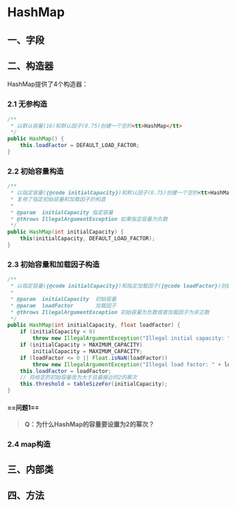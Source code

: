 # HashMap

## 一、字段

## 二、构造器

HashMap提供了4个构造器：

### 2.1 无参构造

```java
/**
 * 以默认容量(16)和默认因子(0.75)创建一个空的<tt>HashMap</tt>
 */
public HashMap() {
    this.loadFactor = DEFAULT_LOAD_FACTOR;
}
```

### 2.2 初始容量构造

```java
/**
 * 以指定容量({@code initialCapacity})和默认因子(0.75)创建一个空的<tt>HashMap</tt>
 * 复用了指定初始容量和加载因子的构造
 *
 * @param  initialCapacity 指定容量
 * @throws IllegalArgumentException 如果指定容量为负数
 */
public HashMap(int initialCapacity) {
	this(initialCapacity, DEFAULT_LOAD_FACTOR);
}
```

### 2.3 初始容量和加载因子构造

```java
/**
 * 以指定容量({@code initialCapacity})和指定加载因子({@code loadFactor})创建一个空的<tt>HashMap</tt>
 *
 * @param  initialCapacity  初始容量
 * @param  loadFactor		加载因子
 * @throws IllegalArgumentException 初始容量为负数或者加载因子为非正数
 */
public HashMap(int initialCapacity, float loadFactor) {
    if (initialCapacity < 0)
        throw new IllegalArgumentException("Illegal initial capacity: " + initialCapacity);
    if (initialCapacity > MAXIMUM_CAPACITY)
        initialCapacity = MAXIMUM_CAPACITY;
    if (loadFactor <= 0 || Float.isNaN(loadFactor))
        throw new IllegalArgumentException("Illegal load factor: " + loadFactor);
    this.loadFactor = loadFactor;
    // 将给定的初始容量改为大于且最接近的2的幂次
    this.threshold = tableSizeFor(initialCapacity);
}
```

#### ==问题1==

> **Q：为什么HashMap的容量要设置为2的幂次？**

### 2.4 map构造

## 三、内部类

## 四、方法

